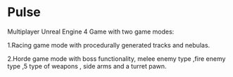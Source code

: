 # Pulse
Multiplayer Unreal Engine 4 Game with two game modes:

1.Racing game mode with procedurally generated tracks and nebulas.

2.Horde game mode with boss functionality, melee enemy type ,fire enemy type ,5 type of weapons , side arms and a turret pawn.


